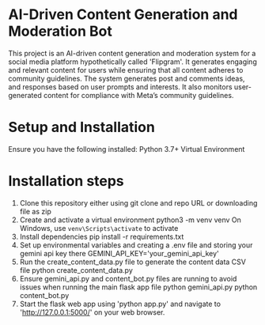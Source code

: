 # AI-Driven Content Generation and Moderation Bot
This project is an AI-driven content generation and moderation system for a social media platform hypothetically called 'Flipgram'. It generates engaging and relevant content for users while ensuring that all content adheres to community guidelines. The system generates post and comments ideas, and responses based on user prompts and interests. It also monitors user-generated content for compliance with Meta’s community guidelines.

# Setup and Installation
Ensure you have the following installed:
 Python 3.7+
 Virtual Environment 

# Installation steps
1. Clone this repository either using git clone and repo URL or downloading file as zip
2. Create and activate a virtual environment
    python3 -m venv venv
    On Windows, use `venv\Scripts\activate` to activate
3. Install dependencies
    pip install -r requirements.txt
4. Set up environmental variables and creating a .env file and storing your gemini api key there
    GEMINI_API_KEY='your_gemini_api_key'
5. Run the create_content_data.py file to generate the content data CSV file
    python create_content_data.py
6. Ensure gemini_api.py and content_bot.py files are running to avoid issues when running the main flask app file
    python gemini_api.py
    python content_bot.py
7. Start the flask web app using 'python app.py' and navigate to 'http://127.0.0.1:5000/' on your web browser. 

 

